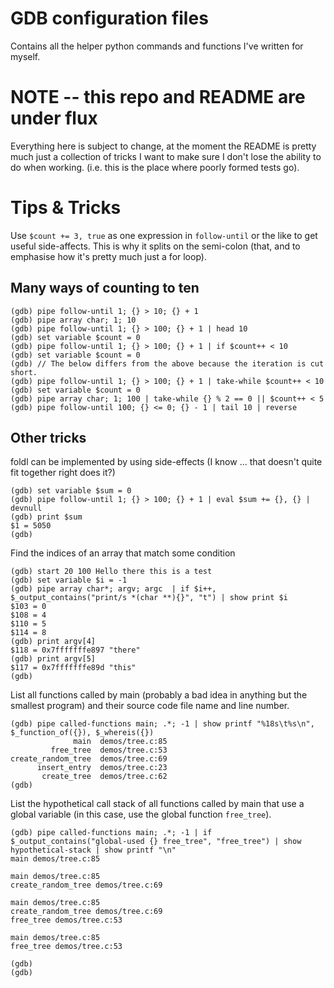 # GDB configuration files

Contains all the helper python commands and functions I've written for myself.

# NOTE -- this repo and README are under flux
Everything here is subject to change, at the moment the README is pretty much
just a collection of tricks I want to make sure I don't lose the ability to do
when working. (i.e. this is the place where poorly formed tests go).


# Tips & Tricks

Use `$count += 3, true` as one expression in `follow-until` or the like to get
useful side-affects.
This is why it splits on the semi-colon (that, and to emphasise how it's pretty
much just a for loop).

## Many ways of counting to ten

```
(gdb) pipe follow-until 1; {} > 10; {} + 1
(gdb) pipe array char; 1; 10
(gdb) pipe follow-until 1; {} > 100; {} + 1 | head 10
(gdb) set variable $count = 0
(gdb) pipe follow-until 1; {} > 100; {} + 1 | if $count++ < 10
(gdb) set variable $count = 0
(gdb) // The below differs from the above because the iteration is cut short.
(gdb) pipe follow-until 1; {} > 100; {} + 1 | take-while $count++ < 10
(gdb) set variable $count = 0
(gdb) pipe array char; 1; 100 | take-while {} % 2 == 0 || $count++ < 5
(gdb) pipe follow-until 100; {} <= 0; {} - 1 | tail 10 | reverse
```

## Other tricks

foldl can be implemented by using side-effects (I know ... that doesn't quite
fit together right does it?)

```
(gdb) set variable $sum = 0
(gdb) pipe follow-until 1; {} > 100; {} + 1 | eval $sum += {}, {} | devnull
(gdb) print $sum
$1 = 5050
(gdb) 
```

Find the indices of an array that match some condition
```
(gdb) start 20 100 Hello there this is a test
(gdb) set variable $i = -1
(gdb) pipe array char*; argv; argc  | if $i++, $_output_contains("print/s *(char **){}", "t") | show print $i
$103 = 0
$108 = 4
$110 = 5
$114 = 8
(gdb) print argv[4]
$118 = 0x7fffffffe897 "there"
(gdb) print argv[5]
$117 = 0x7fffffffe89d "this"
(gdb) 
```

List all functions called by main (probably a bad idea in anything but the
smallest program) and their source code file name and line number.
```
(gdb) pipe called-functions main; .*; -1 | show printf "%18s\t%s\n", $_function_of({}), $_whereis({})
              main	demos/tree.c:85
         free_tree	demos/tree.c:53
create_random_tree	demos/tree.c:69
      insert_entry	demos/tree.c:23
       create_tree	demos/tree.c:62
(gdb) 
```

List the hypothetical call stack of all functions called by main that use a
global variable (in this case, use the global function `free_tree`).
```
(gdb) pipe called-functions main; .*; -1 | if $_output_contains("global-used {} free_tree", "free_tree") | show hypothetical-stack | show printf "\n"
main demos/tree.c:85

main demos/tree.c:85
create_random_tree demos/tree.c:69

main demos/tree.c:85
create_random_tree demos/tree.c:69
free_tree demos/tree.c:53

main demos/tree.c:85
free_tree demos/tree.c:53

(gdb) 
(gdb)
```
